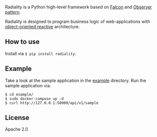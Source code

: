 Radiality is a Python high-level framework based on
[Falcon](https://falconframework.org/) and
[Observer pattern](http://en.wikipedia.org/wiki/Observer_pattern).

Radiality is designed to program business logic of web-applications with
[object-oriented
reactive](http://en.wikipedia.org/wiki/Reactive_programming#Object-oriented)
architecture.

## How to use

Install via `$ pip install radiality`.

## Example

Take a look at the sample application in the [example](./example) directory.
Run the sample application via:

```
$ cd example/
$ sudo docker-compose up -d
$ curl http://127.0.0.1:50900/api/v1/sample
```

## License

Apache 2.0
